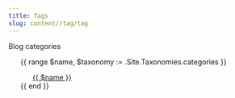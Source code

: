 ```yaml
---
title: Tags
slug: content//tag/tag
---
```


 <div > Blog categories
        <ul id="all-tags">
            {{ range $name, $taxonomy := .Site.Taxonomies.categories }}
            <ul><a href="/tags/{{ $name | urlize }}">{{ $name }}</a></ul>
            {{ end }}
        </ul>
 </div>
